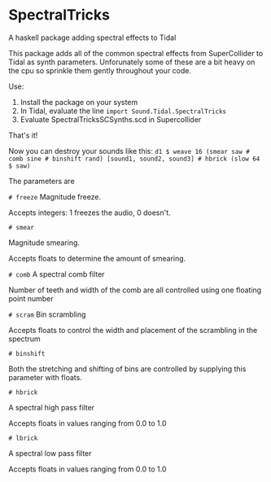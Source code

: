 # SpectralTricks
A haskell package adding spectral effects to Tidal

This package adds all of the common spectral effects from SuperCollider to Tidal as synth parameters. 
Unforunately some of these are a bit heavy on the cpu so sprinkle them gently throughout your code. 

Use:
1. Install the package on your system
2. In Tidal, evaluate the line `import Sound.Tidal.SpectralTricks`
3. Evaluate SpectralTricksSCSynths.scd in Supercollider

That's it!

Now you can destroy your sounds like this: `d1 $ weave 16 (smear saw # comb sine # binshift rand) [sound1, sound2, sound3] # hbrick (slow 64 $ saw)`

The parameters are

`# freeze`
Magnitude freeze.

Accepts integers: 1 freezes the audio, 0 doesn't. 

`# smear`

Magnitude smearing. 

Accepts floats to determine the amount of smearing. 

`# comb`
A spectral comb filter

Number of teeth and width of the comb are all controlled using one floating point number

`# scram`
Bin scrambling

Accepts floats to control the width and placement of the scrambling in the spectrum

`# binshift`

Both the stretching and shifting of bins are controlled by supplying this parameter with floats. 

`# hbrick`

A spectral high pass filter

Accepts floats in values ranging from 0.0 to 1.0

`# lbrick`

A spectral low pass filter

Accepts floats in values ranging from 0.0 to 1.0
